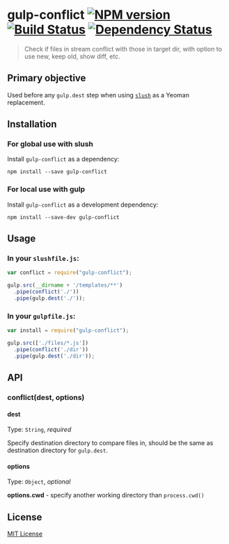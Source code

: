 # gulp-conflict [![NPM version][npm-image]][npm-url] [![Build Status][travis-image]][travis-url] [![Dependency Status][depstat-image]][depstat-url]

> Check if files in stream conflict with those in target dir, with option to use new, keep old, show diff, etc.

## Primary objective

Used before any `gulp.dest` step when using [`slush`](https://www.npmjs.org/package/slush) as a Yeoman replacement.

## Installation

### For global use with slush

Install `gulp-conflict` as a dependency:

```shell
npm install --save gulp-conflict
```

### For local use with gulp

Install `gulp-conflict` as a development dependency:

```shell
npm install --save-dev gulp-conflict
```

## Usage

### In your `slushfile.js`:

```javascript
var conflict = require("gulp-conflict");

gulp.src(__dirname + '/templates/**')
  .pipe(conflict('./'))
  .pipe(gulp.dest('./'));
```

### In your `gulpfile.js`:

```javascript
var install = require("gulp-conflict");

gulp.src(['./files/*.js'])
  .pipe(conflict('./dir'))
  .pipe(gulp.dest('./dir'));
```

## API

### conflict(dest, options)

#### dest

Type: `String`, *required*

Specify destination directory to compare files in, should be the same as destination directory for `gulp.dest`.

#### options

Type: `Object`, *optional*

**options.cwd** - specify another working directory than `process.cwd()`

## License

[MIT License](http://en.wikipedia.org/wiki/MIT_License)

[npm-url]: https://npmjs.org/package/gulp-conflict
[npm-image]: https://badge.fury.io/js/gulp-conflict.png

[travis-url]: http://travis-ci.org/slushjs/gulp-conflict
[travis-image]: https://secure.travis-ci.org/slushjs/gulp-conflict.png?branch=master

[depstat-url]: https://david-dm.org/slushjs/gulp-conflict
[depstat-image]: https://david-dm.org/slushjs/gulp-conflict.png
